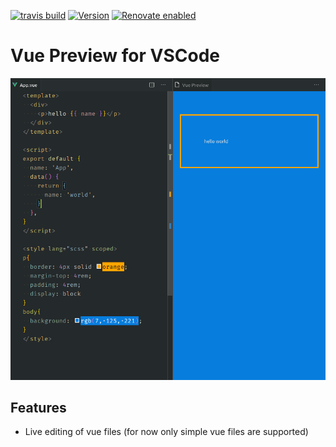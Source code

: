 [![travis build](https://img.shields.io/travis/com/SimonSiefke/vscode-vue-preview.svg)](https://travis-ci.com/SimonSiefke/vscode-vue-preview) [![Version](https://vsmarketplacebadge.apphb.com/version/SimonSiefke.vue-preview.svg)](https://marketplace.visualstudio.com/items?itemName=SimonSiefke.vue-preview) [![Renovate enabled](https://img.shields.io/badge/renovate-enabled-brightgreen.svg)](https://renovatebot.com/)

# Vue Preview for VSCode

![demo](./demo_images/demo.png)

## Features

- Live editing of vue files (for now only simple vue files are supported)
